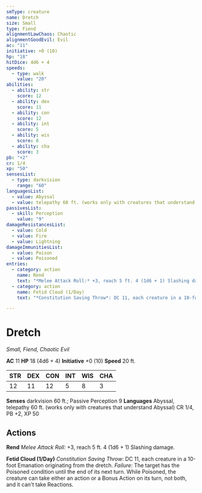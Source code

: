 ```yaml
---
smType: creature
name: Dretch
size: Small
type: Fiend
alignmentLawChaos: Chaotic
alignmentGoodEvil: Evil
ac: "11"
initiative: +0 (10)
hp: "18"
hitDice: 4d6 + 4
speeds:
  - type: walk
    value: "20"
abilities:
  - ability: str
    score: 12
  - ability: dex
    score: 11
  - ability: con
    score: 12
  - ability: int
    score: 5
  - ability: wis
    score: 8
  - ability: cha
    score: 3
pb: "+2"
cr: 1/4
xp: "50"
sensesList:
  - type: darkvision
    range: "60"
languagesList:
  - value: Abyssal
  - value: telepathy 60 ft. (works only with creatures that understand Abyssal)
passivesList:
  - skill: Perception
    value: "9"
damageResistancesList:
  - value: Cold
  - value: Fire
  - value: Lightning
damageImmunitiesList:
  - value: Poison
  - value: Poisoned
entries:
  - category: action
    name: Rend
    text: "*Melee Attack Roll:* +3, reach 5 ft. 4 (1d6 + 1) Slashing damage."
  - category: action
    name: Fetid Cloud (1/Day)
    text: "*Constitution Saving Throw*: DC 11, each creature in a 10-foot Emanation originating from the dretch. *Failure:*  The target has the Poisoned condition until the end of its next turn. While Poisoned, the creature can take either an action or a Bonus Action on its turn, not both, and it can't take Reactions."

---
```


# Dretch
*Small, Fiend, Chaotic Evil*

**AC** 11
**HP** 18 (4d6 + 4)
**Initiative** +0 (10)
**Speed** 20 ft.

| STR | DEX | CON | INT | WIS | CHA |
| --- | --- | --- | --- | --- | --- |
| 12 | 11 | 12 | 5 | 8 | 3 |

**Senses** darkvision 60 ft.; Passive Perception 9
**Languages** Abyssal, telepathy 60 ft. (works only with creatures that understand Abyssal)
CR 1/4, PB +2, XP 50

## Actions

**Rend**
*Melee Attack Roll:* +3, reach 5 ft. 4 (1d6 + 1) Slashing damage.

**Fetid Cloud (1/Day)**
*Constitution Saving Throw*: DC 11, each creature in a 10-foot Emanation originating from the dretch. *Failure:*  The target has the Poisoned condition until the end of its next turn. While Poisoned, the creature can take either an action or a Bonus Action on its turn, not both, and it can't take Reactions.
